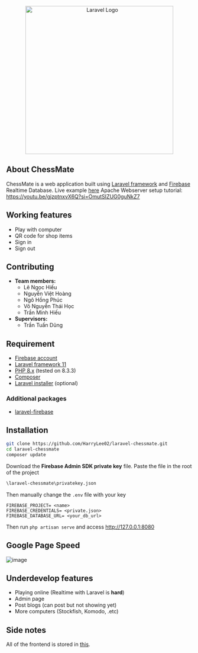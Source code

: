 <p align="center"><a href="https://laravel.com" target="_blank"><img src="https://raw.githubusercontent.com/laravel/art/master/logo-lockup/5%20SVG/2%20CMYK/1%20Full%20Color/laravel-logolockup-cmyk-red.svg" width="400" alt="Laravel Logo"></a></p>


## About ChessMate

ChessMate is a web application built using [Laravel framework](https://laravel.com/docs/11.x/) and [Firebase](https://firebase.google.com/) Realtime Database.
Live example [here](https://chessmate.games/)
Apache Webserver setup tutorial: https://youtu.be/gjzptnxvX6Q?si=OmutSIZUG0guNkZ7
## Working features
- Play with computer
- QR code for shop items
- Sign in
- Sign out
## Contributing
- **Team members:**
    - Lê Ngọc Hiếu
    - Nguyễn Việt Hoàng 
    - Ngô Hồng Phúc
    - Võ Nguyễn Thái Học
    - Trần Minh Hiếu
- **Supervisors:**
    - Trần Tuấn Dũng
## Requirement
- [Firebase account](https://firebase.google.com/)
- [Laravel framework 11](https://laravel.com/docs/11.x/)
- [PHP 8.x](https://www.php.net/downloads.php) (tested on 8.3.3)
- [Composer](https://getcomposer.org/download/)
- [Laravel installer](https://github.com/laravel/installer) (optional)
### Additional packages
- [laravel-firebase](https://github.com/kreait/laravel-firebase#configuration)
## Installation
```bash
git clone https://github.com/HarryLee02/laravel-chessmate.git
cd laravel-chessmate
composer update
```
Download the **Firebase Admin SDK private key** file.
Paste the file in the root of the project
```bash
\laravel-chessmate\privatekey.json
```
Then manually change the `.env` file with your key 
```
FIREBASE_PROJECT= <name>
FIREBASE_CREDENTIALS= <private.json>
FIREBASE_DATABASE_URL= <your_db_url>
```
Then run `php artisan serve` and access http://127.0.0.1:8080

## Google Page Speed
![image](https://i.ibb.co/n8sLj6h/gg-pagespeed.png)

## Underdevelop features
- Playing online (Realtime with Laravel is **hard**)
- Admin page
- Post blogs (can post but not showing yet)
- More computers (Stockfish, Komodo, .etc)
## Side notes
All of the frontend is stored in [this](https://github.com/HarryLee02/ChessMate_Frontend).
